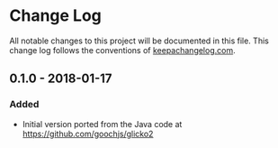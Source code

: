 # Change Log
All notable changes to this project will be documented in this file. This change log follows the conventions of [keepachangelog.com](http://keepachangelog.com/).

## 0.1.0 - 2018-01-17
### Added
- Initial version ported from the Java code at https://github.com/goochjs/glicko2

